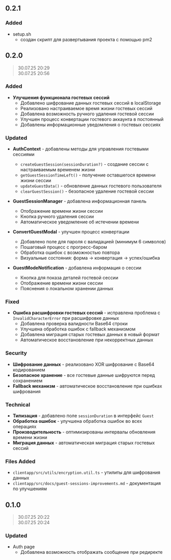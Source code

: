 ## 0.2.1 

### Added 

- setup.sh 
  - создан скрипт для развертывания проекта с помощью pm2

## 0.2.0 

> 30.07.25 20:29\
> 30.07.25 20:56

### Added

- **Улучшения функционала гостевых сессий**
  - Добавлено шифрование данных гостевых сессий в localStorage
  - Реализовано настраиваемое время жизни гостевых сессий
  - Добавлена возможность ручного удаления гостевой сессии
  - Улучшен процесс конвертации гостевого аккаунта в постоянный
  - Добавлены информационные уведомления о гостевых сессиях

### Updated

- **AuthContext** - добавлены методы для управления гостевыми сессиями
  - `createGuestSession(sessionDuration?)` - создание сессии с настраиваемым временем жизни
  - `getGuestSessionTimeLeft()` - получение оставшегося времени жизни сессии
  - `updateGuestData()` - обновление данных гостевого пользователя
  - `clearGuestSession()` - безопасное удаление гостевой сессии

- **GuestSessionManager** - добавлена информационная панель
  - Отображение времени жизни сессии
  - Кнопка ручного удаления сессии
  - Автоматическое уведомление об истечении времени

- **ConvertGuestModal** - улучшен процесс конвертации
  - Добавлено поле для пароля с валидацией (минимум 6 символов)
  - Пошаговый процесс с прогресс-баром
  - Обработка ошибок с возможностью повтора
  - Визуальные состояния: форма → конвертация → успех/ошибка

- **GuestModeNotification** - добавлена информация о сессии
  - Кнопка для показа деталей гостевой сессии
  - Отображение времени жизни сессии
  - Пояснения о локальном хранении данных

### Fixed

- **Ошибка расшифровки гостевых сессий** - исправлена проблема с `InvalidCharacterError` при расшифровке данных
  - Добавлена проверка валидности Base64 строки
  - Улучшена обработка ошибок с fallback механизмом
  - Добавлена миграция старых гостевых данных в новый формат
  - Автоматическое восстановление при некорректных данных

### Security

- **Шифрование данных** - реализовано XOR шифрование с Base64 кодированием
- **Безопасное хранение** - все гостевые данные шифруются перед сохранением
- **Fallback механизм** - автоматическое восстановление при ошибках шифрования

### Technical

- **Типизация** - добавлено поле `sessionDuration` в интерфейс `Guest`
- **Обработка ошибок** - улучшена обработка ошибок во всех операциях
- **Производительность** - оптимизированы интервалы обновления времени жизни
- **Миграция данных** - автоматическая миграция старых гостевых сессий

### Files Added

- `clientapp/src/utils/encryption.util.ts` - утилиты для шифрования данных
- `clientapp/src/docs/guest-sessions-improvements.md` - документация по улучшениям

## 0.1.0 

> 30.07.25 20:22\
> 30.07.25 20:24

### Updated

- Auth page 
  - Добавлена возможность отображать сообщение при редиректе